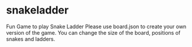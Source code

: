 # snakeladder
Fun Game to play Snake Ladder 
Please use board.json to create your own version of the game. You can change the size of the board, positions of snakes and ladders. 
